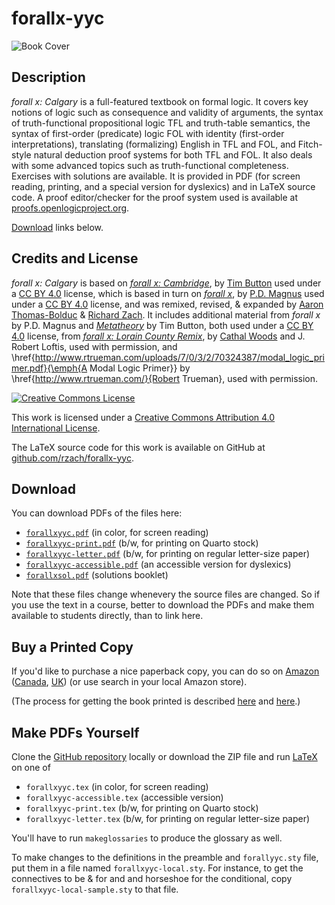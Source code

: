# forallx-yyc

![Book Cover](http://forallx.openlogicproject.org/forallxyyc.png)

## Description

_forall x: Calgary_ is a full-featured textbook on formal logic. It covers key
notions of logic such as consequence and validity of arguments, the
syntax of truth-functional propositional logic TFL and truth-table
semantics, the syntax of first-order (predicate) logic FOL with
identity (first-order interpretations), translating (formalizing)
English in TFL and FOL, and Fitch-style natural deduction proof
systems for both TFL and FOL. It also deals with some advanced topics
such as truth-functional completeness. Exercises with solutions are
available. It is provided in PDF (for screen reading, printing, and a
special version for dyslexics) and in LaTeX source code. A proof
editor/checker for the proof system used is available at
[proofs.openlogicproject.org](http://proofs.openlogicproject.org/).

[Download](#download) links below.

## Credits and License

_forall x: Calgary_ is based on [_forall x:
Cambridge_](http://people.ds.cam.ac.uk/tecb2/forallx.shtml), by [Tim
Button](http://nottub.com/) used under a [CC
BY 4.0](https://creativecommons.org/licenses/by/4.0/) license, which
is based in turn on [_forall x_](https://www.fecundity.com/logic/), by
[P.D. Magnus](https://www.fecundity.com/job/) used under a [CC BY
4.0](https://creativecommons.org/licenses/by/3.0/) license, and was
remixed, revised, & expanded by [Aaron
Thomas-Bolduc](https://phil.ucalgary.ca/profiles/aaron-thomas-bolduc)
& [Richard Zach](http://richardzach.org/).  It includes additional
material from _forall x_ by P.D. Magnus and
[_Metatheory_](http://people.ds.cam.ac.uk/tecb2/metatheory.shtml) by
Tim Button, both used under a [CC BY
4.0](https://creativecommons.org/licenses/by/4.0/) license, from
[_forall x: Lorain County
Remix_](https://github.com/rob-helpy-chalk/openintroduction), by
[Cathal Woods](https://sites.google.com/site/cathalwoods/) and
J. Robert Loftis, used with permission, and \href{http://www.rtrueman.com/uploads/7/0/3/2/70324387/modal_logic_primer.pdf}{\emph{A Modal Logic Primer}} by \href{http://www.rtrueman.com/}{Robert Trueman}, used with permission.

[![Creative Commons License](https://i.creativecommons.org/l/by/4.0/88x31.png)](http://creativecommons.org/licenses/by/4.0/)

This work is licensed under a [Creative Commons Attribution 4.0 International License](http://creativecommons.org/licenses/by/4.0/).

The LaTeX source code for this work is available on GitHub at [github.com/rzach/forallx-yyc](https://github.com/rzach/forallx-yyc).

## Download

You can download PDFs of the files here:

  - [`forallxyyc.pdf`](http://forallx.openlogicproject.org/forallxyyc.pdf) (in color, for screen reading)
  - [`forallxyyc-print.pdf`](http://forallx.openlogicproject.org/forallxyyc-print.pdf) (b/w, for printing on Quarto stock)
  - [`forallxyyc-letter.pdf`](http://forallx.openlogicproject.org/forallxyyc-letter.pdf) (b/w, for printing on regular letter-size paper)
  - [`forallxyyc-accessible.pdf`](http://forallx.openlogicproject.org/forallxyyc-accessible.pdf) (an accessible version for dyslexics)
  - [`forallxsol.pdf`](http://forallx.openlogicproject.org/solutions/forallxsol.pdf) (solutions booklet)

Note that these files change whenevery the source files are
changed. So if you use the text in a course, better to download the
PDFs and make them available to students directly, than to link here.

## Buy a Printed Copy

If you'd like to purchase a nice paperback copy, you can do so on
[Amazon](https://www.amazon.com/dp/1546435115/ref=cm_sw_r_cp_ep_dp_uLLhzbVJGFRNZ)
([Canada](https://www.amazon.ca/dp/1546435115/ref=cm_sw_r_cp_ep_dp_uLLhzbVJGFRNZ),
[UK](https://www.amazon.co.uk/dp/1546435115/ref=cm_sw_r_cp_ep_dp_uLLhzbVJGFRNZ)) (or use search in your local Amazon store).

(The process for getting the book printed is described [here](http://openlogicproject.org/2015/11/22/getting-your-book-to-print/) and [here](http://openlogicproject.org/2017/05/19/forall-x-yyc-is-now-on-amazon-and-how-it-got-there/).)

## Make PDFs Yourself

Clone the [GitHub repository](https://github.com/rzach/forallx-yyc) locally or download the ZIP file and run [LaTeX](http://www.latex-project.org/) on one of

  - `forallxyyc.tex` (in color, for screen reading)
  - `forallxyyc-accessible.tex` (accessible version)
  - `forallxyyc-print.tex` (b/w, for printing on Quarto stock)
  - `forallxyyc-letter.tex` (b/w, for printing on regular letter-size paper)

You'll have to run `makeglossaries` to produce the glossary as well.

To make changes to the definitions in the preamble and `forallyyc.sty`
file, put them in a file named `forallxyyc-local.sty`. For instance,
to get the connectives to be & for and and horseshoe for the
conditional, copy `forallxyyc-local-sample.sty` to that file.
